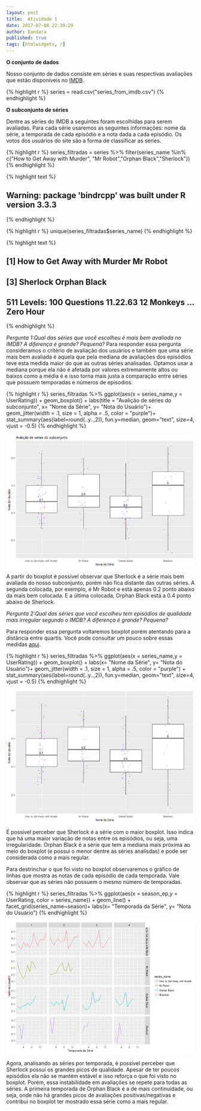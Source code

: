 ```yaml
---
layout: post
title:  Atividade 1
date: 2017-07-08 22:39:29
author: Dandara
published: true
tags: [htmlwidgets, r]
---
```








**O conjunto de dados**

Nosso conjunto de dados consiste em séries e suas respectivas avaliações que estão disponíveis no [IMDB](http://imdb.com).

{% highlight r %}
series = read.csv("series_from_imdb.csv")
{% endhighlight %}


**O subconjunto de séries**

Dentre as séries do IMDB a seguintes foram escolhidas para serem avaliadas. Para cada série usaremos as seguintes informações: nome da série, a temporada de cada episódio e a nota dada a cada episódio. Os votos dos usuários do site são a forma de classificar as séries.

{% highlight r %}
series_filtradas = series %>% filter(series_name %in% c("How to Get Away with Murder", "Mr Robot","Orphan Black","Sherlock"))
{% endhighlight %}



{% highlight text %}
## Warning: package 'bindrcpp' was built under R version 3.3.3
{% endhighlight %}



{% highlight r %}
unique(series_filtradas$series_name)
{% endhighlight %}



{% highlight text %}
## [1] How to Get Away with Murder Mr Robot                   
## [3] Sherlock                    Orphan Black               
## 511 Levels: 100 Questions 11.22.63 12 Monkeys ... Zero Hour
{% endhighlight %}


*Pergunta 1:Qual das séries que você escolheu é mais bem avaliada no IMDB? A diferença é grande? Pequena?*
Para responder essa pergunta consideramos o critério de avaliação dos usuários e também que uma série mais bem avaliada é aquela que pela mediana de avaliações dos episódios teve esta medida maior do que as outras séries analisadas. Optamos usar a mediana porque ela não é afetada por valores extremamente altos ou baixos como a média é e isso torna mais justa a comparação entre séries que possuem temporadas e números de episodios.

{% highlight r %}
series_filtradas %>%
  ggplot(aes(x = series_name,y = UserRating)) + geom_boxplot() + labs(title = "Avalição de séries do subconjunto", x= "Nome da Série", y= "Nota do Usuário")+ geom_jitter(width = .1, size = 1, alpha = .5, color = "purple")+  stat_summary(aes(label=round(..y..,2)), fun.y=median, geom="text", size=4, vjust = -0.5)
{% endhighlight %}

![plot of chunk unnamed-chunk-4](../figure/source/primeira-postagem/2017-07-08-primeiro-post/unnamed-chunk-4-1.png)

A partir do boxplot é possível observar que Sherlock é a série mais bem avaliada do nosso subconjunto, porém não fica distante das outras séries. A segunda colocada, por exemplo, é Mr Robot e está apenas 0.2 ponto abaixo da mais bem colocada. E a última colocada, Orphan Black está a 0.4 ponto abaixo de Sherlock. 

*Pergunta 2:Qual das séries que você escolheu tem episódios de qualidade mais irregular segundo o IMDB? A diferença é grande? Pequena?*

Para responder essa pergunta voltaremos boxplot porém atentando para a distância entre quartis. Você pode consultar um pouco sobre essas medidas [aqui](http://www.escolaedti.com.br/o-que-e-um-box-plot/). 

{% highlight r %}
series_filtradas %>%
  ggplot(aes(x = series_name,y = UserRating)) + geom_boxplot() + labs(x= "Nome da Série", y= "Nota do Usuário")+ geom_jitter(width = .1, size = 1, alpha = .5, color = "purple") +  stat_summary(aes(label=round(..y..,2)), fun.y=median, geom="text", size=4, vjust = -0.5)
{% endhighlight %}

![plot of chunk unnamed-chunk-5](../figure/source/primeira-postagem/2017-07-08-primeiro-post/unnamed-chunk-5-1.png)

É possível perceber que Sherlock é a série com o maior boxplot. Isso indica que há uma maior variação de notas entre os episódios, ou seja, uma irregularidade. Orphan Black é a série que tem a mediana mais próxima ao meio do boxplot (e possui o menor dentre as séries analisdas) e pode ser considerada como a mais regular.

Para destrinchar o que foi visto no boxplot observaremos o gráfico de linhas que mostra as notas de cada episódio de cada temporada. Vale observar que as séries não possuem o mesmo número de temporadas.



{% highlight r %}
series_filtradas %>%
  ggplot(aes(x = season_ep,y = UserRating, color = series_name)) + geom_line() + facet_grid(series_name~season)+ labs(x= "Temporada da Série", y= "Nota do Usuário")
{% endhighlight %}

![plot of chunk unnamed-chunk-6](/figure/source/primeira-postagem/2017-07-08-primeiro-post/unnamed-chunk-6-1.png)

Agora, analisando as séries por temporada, é possível perceber que Sherlock possui os grandes picos de qualidade. Apesar de ter poucos episódios ela não se mantém estável e isso reforça o que foi visto no boxplot. Porém, essa instabilidade em avaliações se repete para todas as séries. A primeira temporada de Orphan Black é a de mais continuidade, ou seja, onde não há grandes picos de avaliações positivas/negativas e contribui no boxplot ter mostrado essa série como a mais regular.
